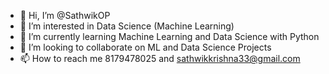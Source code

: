 - 👋 Hi, I’m @SathwikOP
- 👀 I’m interested in Data Science (Machine Learning)
- 🌱 I’m currently learning Machine Learning and Data Science with Python
- 💞️ I’m looking to collaborate on ML and Data Science Projects
- 📫 How to reach me 8179478025 and sathwikkrishna33@gmail.com

<!---
SathwikOP/SathwikOP is a ✨ special ✨ repository because its `README.md` (this file) appears on your GitHub profile.
You can click the Preview link to take a look at your changes.
--->
